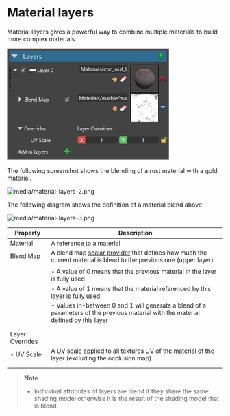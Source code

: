 # Material layers

Material layers gives a powerful way to combine multiple materials to build more complex materials. 

 

![media/material-layers-1.png](media/material-layers-1.png) 

 

 

The following screenshot shows the blending of a rust material with a gold material.

![media/material-layers-2.png](media/material-layers-2.png) 

 

The following diagram shows the definition of a material blend above:

![media/material-layers-3.png](media/material-layers-3.png) 

| Property        | Description                                                                                                                              |
| --------------- | ---------------------------------------------------------------------------------------------------------------------------------------- |
| Material        | A reference to a material                                                                                                                |
| Blend Map       | A blend map [scalar provider](material-colors.md) that defines how much the current material is blend to the previous one (upper layer). |
|                 |                                                                                                                                          |
|                 | - A value of 0 means that the previous material in the layer is fully used                                                               |
|                 | - A value of 1 means that the material referenced by this layer is fully used                                                            |
|                 | - Values in-between 0 and 1 will generate a blend of a parameters of the previous material with the material defined by this layer       |
|                 |                                                                                                                                          |
|                 |                                                                                                                                          |
| Layer Overrides |                                                                                                                                          |
| - UV Scale      | A UV scale applied to all textures UV of the material of the layer (excluding the occlusion map)                                         |
|                 |                                                                                                                                          |
|                 |                                                                                                                                          |


> **Note**
> 
> - Individual attributes of layers are blend if they share the same shading model otherwise it is the result of the shading model that is blend.    
